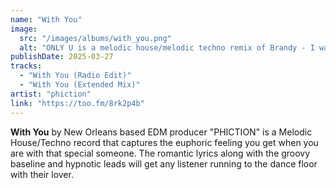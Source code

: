 ```yaml
---
name: "With You"
image:
  src: "/images/albums/with_you.png"
  alt: "ONLY U is a melodic house/melodic techno remix of Brandy - I wanna be down by Louisiana based producer Phiction."
publishDate: 2025-03-27
tracks:
  - "With You (Radio Edit)"
  - "With You (Extended Mix)"
artist: "phiction"
link: "https://too.fm/8rk2p4b"
---
```


**With You** by New Orleans based EDM producer "PHICTION" is a Melodic House/Techno record that captures the euphoric feeling you get when you are with that special someone. The romantic lyrics along with the groovy baseline and hypnotic leads will get any listener running to the dance floor with their lover. 